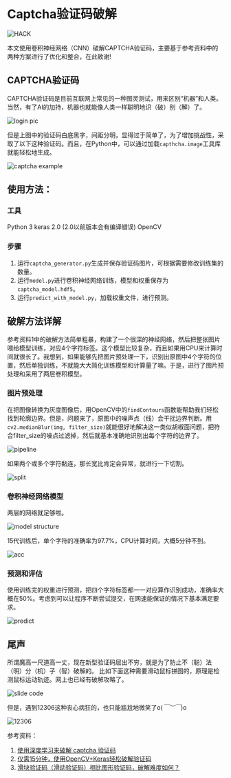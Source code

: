 ﻿# Captcha验证码破解


![HACK][img6]

本文使用卷积神经网络（CNN）破解CAPTCHA验证码，主要基于参考资料中的两种方案进行了优化和整合，在此致谢!

## CAPTCHA验证码
CAPTCHA验证码是目前互联网上常见的一种图灵测试，用来区别“机器”和人类。当然，有了AI的加持，机器也就能像人类一样聪明地识（破）别（解）了。

![login pic][img1]

但是上图中的验证码白底黑字，间距分明，显得过于简单了，为了增加挑战性，采取了以下这种验证码。而且，在Python中，可以通过加载`capthcha.image`工具库就能轻松地生成。

![captcha example][img2]

## 使用方法：
### 工具
Python 3
keras 2.0 (2.0以前版本会有编译错误)
OpenCV
### 步骤
1. 运行`captcha_generator.py`生成并保存验证码图片，可根据需要修改训练集的数量。
2. 运行`model.py`进行卷积神经网络训练，模型和权重保存为`captcha_model.hdf5`。
3. 运行`predict_with_model.py`，加载权重文件，进行预测。

## 破解方法详解
参考资料1中的破解方法简单粗暴，构建了一个很深的神经网络，然后把整张图片喂给模型训练，对应4个字符标签。这个模型比较复杂，而且如果用CPU来计算时间就很长了。我想到，如果能够先把图片预处理一下，识别出原图中4个字符的位置，然后单独训练，不就能大大简化训练模型和计算量了嘛。于是，进行了图片预处理和采用了两层卷积模型。

### 图片预处理

在把图像转换为灰度图像后，用OpenCV中的`findContours`函数能帮助我们轻松找到轮廓边界。但是，问题来了，原图中的噪声点（线）会干扰边界判断。用`cv2.medianBlur(img, filter_size)`就能很好地解决这一类似胡椒面问题，把符合filter_size的噪点过滤掉，然后就基本准确地识别出每个字符的边界了。

![pipeline][img3]

如果两个或多个字符黏连，那长宽比肯定会异常，就进行一下切割。

![split][img4]

### 卷积神经网络模型

两层的网络就足够啦。

![model structure][img5]

15代训练后，单个字符的准确率为97.7%，CPU计算时间，大概5分钟不到。

![acc][img9]

### 预测和评估
使用训练完的权重进行预测，把四个字符标签都一一对应算作识别成功，准确率大概在50%。考虑到可以让程序不断尝试提交，在网速能保证的情况下基本满足要求。

![predict][gif]

## 尾声
所谓魔高一尺道高一丈，现在新型验证码层出不穷，就是为了防止不（聪）法（明）分（机）子（智）破解的。
比如下面这种需要滑动鼠标拼图的，原理是检测鼠标运动轨迹。网上也已经有破解攻略了。

![slide code][img7]

但是，遇到12306这种丧心病狂的，也只能尴尬地微笑了o(*￣︶￣*)o

![12306][img8]

参考资料：
1. [使用深度学习来破解 captcha 验证码](https://zhuanlan.zhihu.com/p/26078299)
2. [仅需15分钟，使用OpenCV+Keras轻松破解验证码](https://mp.weixin.qq.com/s/fHuHICI-_xAXIOkV0abpPg)
3. [滑块验证码（滑动验证码）相比图形验证码，破解难度如何？](https://www.zhihu.com/question/32209043)

[//]: # (Image References)
[img1]: https://github.com/uranus4ever/Captcha-Crack/blob/master/img/login.png
[img2]: https://github.com/uranus4ever/Captcha-Crack/blob/master/img/GA9L.png
[img3]: https://github.com/uranus4ever/Captcha-Crack/blob/master/img/pipeline.png
[img4]: https://github.com/uranus4ever/Captcha-Crack/blob/master/img/split.png
[img5]: https://github.com/uranus4ever/Captcha-Crack/blob/master/img/model.png
[img6]: https://github.com/uranus4ever/Captcha-Crack/blob/master/img/HACK.png
[gif]: https://github.com/uranus4ever/Captcha-Crack/blob/master/img/predict.gif
[img7]: https://github.com/uranus4ever/Captcha-Crack/blob/master/img/slide.png
[img8]: https://github.com/uranus4ever/Captcha-Crack/blob/master/img/12306.png
[img9]: https://github.com/uranus4ever/Captcha-Crack/blob/master/img/acc.png
